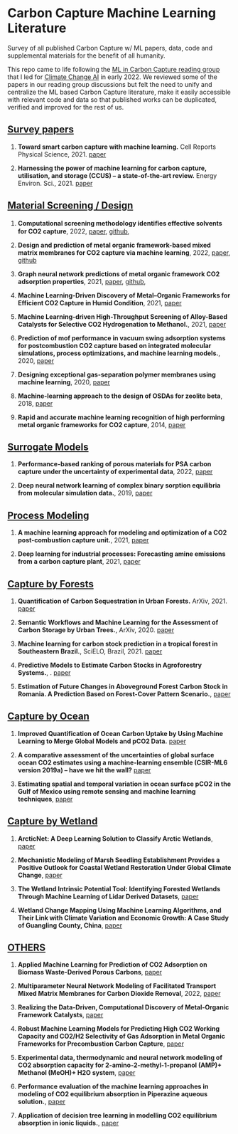 # Carbon Capture Machine Learning Literature

Survey of all published Carbon Capture w/ ML papers, data, code and supplemental materials for the benefit of all humanity.

This repo came to life following the [ML in Carbon Capture reading group](https://www.climatechange.ai/blog/2022-05-31-reading-groups-recap) that I led for [Climate Change AI](https://www.climatechange.ai/) in early 2022. We reviewed some of the papers in our reading group discussions but felt the need to unify and centralize the ML based Carbon Capture literature, make it easily accessible with relevant code and data so that published works can be duplicated, verified and improved for the rest of us. 

## [Survey papers](#content)

1. **Toward smart carbon capture with machine learning.** Cell Reports Physical Science, 2021. [paper](https://www.sciencedirect.com/science/article/pii/S2666386421000862)

1. **Harnessing the power of machine learning for carbon capture, utilisation, and storage (CCUS) – a state-of-the-art review.** Energy Environ. Sci., 2021. [paper](https://pubs.rsc.org/en/content/articlelanding/2021/ee/d1ee02395k)


## [Material Screening / Design](#content)

1. **Computational screening methodology identiﬁes effective solvents for CO2 capture**, 2022, [paper](https://www.nature.com/articles/s42004-022-00654-y.epdf), [github](https://github.com/AxelRolov/CO2_chemical_solvents),

1. **Design and prediction of metal organic framework-based mixed matrix membranes for CO2 capture via machine learning**, 2022, [paper](https://www.sciencedirect.com/science/article/pii/S2666386422001382), [github](https://github.com/timhuang123/ML-for-MMM)

1. **Graph neural network predictions of metal organic framework CO2 adsorption properties**, 2021, [paper](https://arxiv.org/abs/2112.10231), [github](https://github.com/usnistgov/alignn),

1. **Machine Learning-Driven Discovery of Metal–Organic Frameworks for Efficient CO2 Capture in Humid Condition**, 2021, [paper](https://pubs.acs.org/doi/abs/10.1021/acssuschemeng.0c08806)

1. **Machine Learning-driven High-Throughput Screening of Alloy-Based Catalysts for Selective CO2 Hydrogenation to Methanol.**, 2021, [paper](https://pubs.acs.org/doi/full/10.1021/acsami.1c16696)

1. **Prediction of mof performance in vacuum swing adsorption systems for postcombustion CO2 capture based on integrated molecular simulations, process optimizations, and machine learning models.**, 2020, [paper](https://pubs.acs.org/doi/10.1021/acs.est.9b07407)

1. **Designing exceptional gas-separation polymer membranes using machine learning**, 2020, [paper](https://www.science.org/doi/10.1126/sciadv.aaz4301)

1. **Machine-learning approach to the design of OSDAs for zeolite beta**, 2018, [paper](https://www.pnas.org/content/116/9/3413)

1. **Rapid and accurate machine learning recognition of high performing metal organic frameworks for CO2 capture**, 2014, [paper](https://pubs.acs.org/doi/abs/10.1021/jz501331m)



## [Surrogate Models](#content)

1. **Performance-based ranking of porous materials for PSA carbon capture under the uncertainty of experimental data**, 2022, [paper](https://www.sciencedirect.com/science/article/abs/pii/S1385894722008981)

1. **Deep neural network learning of complex binary sorption equilibria from molecular simulation data.**, 2019, [paper](https://pubs.rsc.org/en/content/articlelanding/2019/SC/C8SC05340E)




## [Process Modeling](#content)

1. **A machine learning approach for modeling and optimization of a CO2 post-combustion capture unit.**, 2021, [paper]( https://www.sciencedirect.com/science/article/abs/pii/S0360544220322209)

1. **Deep learning for industrial processes: Forecasting amine emissions from a carbon capture plant**, 2021, [paper](https://chemrxiv.org/engage/chemrxiv/article-details/611fb4011d1cc24b4bc8b0e1)



## [Capture by Forests](#content)

1. **Quantification of Carbon Sequestration in Urban Forests.**  ArXiv, 2021. [paper](https://arxiv.org/abs/2106.00182v2)

1. **Semantic Workflows and Machine Learning for the Assessment of Carbon Storage by Urban Trees.**, ArXiv, 2020. [paper](https://arxiv.org/abs/2009.10263)
 
1. **Machine learning for carbon stock prediction in a tropical forest in Southeastern Brazil.**, SciELO, Brazil, 2021. [paper](https://www.scielo.cl/scielo.php?pid=S0717-92002021000100131&script=sci_abstract&tlng=en)
 
1. **Predictive Models to Estimate Carbon Stocks in Agroforestry Systems.**, . [paper](https://www.mdpi.com/1999-4907/12/9/1240/htm)

1. **Estimation of Future Changes in Aboveground Forest Carbon Stock in Romania. A Prediction Based on Forest-Cover Pattern Scenario.**, [paper](https://www.mdpi.com/1999-4907/11/9/914)


## [Capture by Ocean](#content)

1. **Improved Quantification of Ocean Carbon Uptake by Using Machine Learning to Merge Global Models and pCO2 Data.** [paper](https://agupubs.onlinelibrary.wiley.com/doi/epdf/10.1029/2021MS002620)

1. **A comparative assessment of the uncertainties of global surface ocean CO2 estimates using a machine-learning ensemble (CSIR-ML6 version 2019a) – have we hit the wall?** [paper](https://gmd.copernicus.org/articles/12/5113/2019/gmd-12-5113-2019.pdf)

1. **Estimating spatial and temporal variation in ocean surface pCO2 in the Gulf of Mexico using remote sensing and machine learning techniques**, [paper](https://www.sciencedirect.com/science/article/pii/S0048969720344946)


## [Capture by Wetland](#content)

1. **ArcticNet: A Deep Learning Solution to Classify Arctic Wetlands**, [paper](https://arxiv.org/pdf/1906.00133.pdf)

1. **Mechanistic Modeling of Marsh Seedling Establishment Provides a Positive Outlook for Coastal Wetland Restoration Under Global Climate Change**, [paper](https://agupubs.onlinelibrary.wiley.com/doi/10.1029/2021GL095596)

1. **The Wetland Intrinsic Potential Tool: Identifying Forested Wetlands Through Machine Learning of Lidar Derived Datasets**, [paper](https://www.dnr.wa.gov/publications/bc_fpb_wiptoolfindings_20210811.pdf)

1. **Wetland Change Mapping Using Machine Learning Algorithms, and Their Link with Climate Variation and Economic Growth: A Case Study of Guangling County, China**, [paper](https://www.mdpi.com/2071-1050/14/1/439/pdf)




## [OTHERS](#content)

1. **Applied Machine Learning for Prediction of CO2 Adsorption on Biomass Waste-Derived Porous Carbons**, [paper](https://pubs.acs.org/doi/10.1021/acs.est.1c01849)

1. **Multiparameter Neural Network Modeling of Facilitated Transport Mixed Matrix Membranes for Carbon Dioxide Removal**, 2022, [paper](https://pubmed.ncbi.nlm.nih.gov/35448392/)

1. **Realizing the Data-Driven, Computational Discovery of Metal-Organic Framework Catalysts**, [paper](https://arxiv.org/abs/2108.06667)

1. **Robust Machine Learning Models for Predicting High CO2 Working Capacity and CO2/H2 Selectivity of Gas Adsorption in Metal Organic Frameworks for Precombustion Carbon Capture**, [paper](https://pubs.acs.org/doi/abs/10.1021/acs.jpcc.8b10644)

1. **Experimental data, thermodynamic and neural network modeling of CO2 absorption capacity for 2-amino-2-methyl-1-propanol (AMP)+ Methanol (MeOH)+ H2O system**, [paper](https://www.sciencedirect.com/science/article/pii/S1875510019303129)

1. **Performance evaluation of the machine learning approaches in modeling of CO2 equilibrium absorption in Piperazine aqueous solution.**, [paper](https://www.sciencedirect.com/science/article/abs/pii/S0167732217352066)

1. **Application of decision tree learning in modelling CO2 equilibrium absorption in ionic liquids.**, [paper](https://www.sciencedirect.com/science/article/abs/pii/S0167732217311947)

